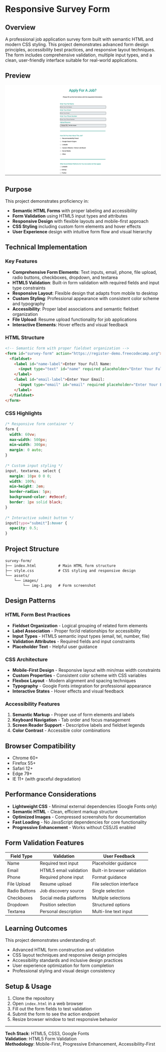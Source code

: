 # Responsive Survey Form

## Overview

A professional job application survey form built with semantic HTML and modern CSS styling. This project demonstrates advanced form design principles, accessibility best practices, and responsive layout techniques. The form includes comprehensive validation, multiple input types, and a clean, user-friendly interface suitable for real-world applications.

## Preview

![Survey Form Screenshot](assets/images/img-1.png)

## Purpose

This project demonstrates proficiency in:
- **Semantic HTML Forms** with proper labeling and accessibility
- **Form Validation** using HTML5 input types and attributes
- **Responsive Design** with flexible layouts and mobile-first approach
- **CSS Styling** including custom form elements and hover effects
- **User Experience** design with intuitive form flow and visual hierarchy

## Technical Implementation

### Key Features

- **Comprehensive Form Elements**: Text inputs, email, phone, file upload, radio buttons, checkboxes, dropdown, and textarea
- **HTML5 Validation**: Built-in form validation with required fields and input type constraints
- **Responsive Layout**: Flexible design that adapts from mobile to desktop
- **Custom Styling**: Professional appearance with consistent color scheme and typography
- **Accessibility**: Proper label associations and semantic fieldset organization
- **File Upload**: Resume upload functionality for job applications
- **Interactive Elements**: Hover effects and visual feedback

### HTML Structure

```html
<!-- Semantic form with proper fieldset organization -->
<form id="survey-form" action="https://register-demo.freecodecamp.org">
  <fieldset>
    <label id="name-label">Enter Your Full Name: 
      <input type="text" id="name" required placeholder="Enter Your Full Name" />
    </label>
    <label id="email-label">Enter Your Email: 
      <input type="email" id="email" required placeholder="Enter Your Email" />
    </label>
  </fieldset>
</form>
```

### CSS Highlights

```css
/* Responsive form container */
form {
  width: 60vw;
  max-width: 500px;
  min-width: 300px;
  margin: 0 auto;
}

/* Custom input styling */
input, textarea, select {
  margin: 10px 0 0 0;
  width: 100%;
  min-height: 2em;
  border-radius: 5px;
  background-color: #e9ecef;
  border: 1px solid black;
}

/* Interactive submit button */
input[type="submit"]:hover {
  opacity: 0.5;
}
```

## Project Structure

```
survey-form/
├── index.html          # Main HTML form structure
├── style.css           # CSS styling and responsive design
└── assets/
    └── images/
        └── img-1.png   # Form screenshot
```

## Design Patterns

### HTML Form Best Practices
- **Fieldset Organization** - Logical grouping of related form elements
- **Label Association** - Proper for/id relationships for accessibility
- **Input Types** - HTML5 semantic input types (email, tel, number, file)
- **Validation Attributes** - Required fields and input constraints
- **Placeholder Text** - Helpful user guidance

### CSS Architecture
- **Mobile-First Design** - Responsive layout with min/max width constraints
- **Custom Properties** - Consistent color scheme with CSS variables
- **Flexbox Layout** - Modern alignment and spacing techniques
- **Typography** - Google Fonts integration for professional appearance
- **Interactive States** - Hover effects and visual feedback

### Accessibility Features
1. **Semantic Markup** - Proper use of form elements and labels
2. **Keyboard Navigation** - Tab order and focus management
3. **Screen Reader Support** - Descriptive labels and fieldset legends
4. **Color Contrast** - Accessible color combinations

## Browser Compatibility

- Chrome 60+
- Firefox 55+
- Safari 12+
- Edge 79+
- IE 11+ (with graceful degradation)

## Performance Considerations

- **Lightweight CSS** - Minimal external dependencies (Google Fonts only)
- **Semantic HTML** - Clean, efficient markup structure
- **Optimized Images** - Compressed screenshots for documentation
- **Fast Loading** - No JavaScript dependencies for core functionality
- **Progressive Enhancement** - Works without CSS/JS enabled

## Form Validation Features

| Field Type | Validation | User Feedback |
|------------|------------|---------------|
| Name | Required text input | Placeholder guidance |
| Email | HTML5 email validation | Built-in browser validation |
| Phone | Required phone input | Format guidance |
| File Upload | Resume upload | File selection interface |
| Radio Buttons | Job discovery source | Single selection |
| Checkboxes | Social media platforms | Multiple selections |
| Dropdown | Position selection | Structured options |
| Textarea | Personal description | Multi-line text input |

## Learning Outcomes

This project demonstrates understanding of:
- Advanced HTML form construction and validation
- CSS layout techniques and responsive design principles
- Accessibility standards and inclusive design practices
- User experience optimization for form completion
- Professional styling and visual design consistency

## Setup & Usage

1. Clone the repository
2. Open `index.html` in a web browser
3. Fill out the form fields to test validation
4. Submit the form to see the action endpoint
5. Resize browser window to test responsive behavior

---

**Tech Stack**: HTML5, CSS3, Google Fonts  
**Validation**: HTML5 Form Validation  
**Methodology**: Mobile-First, Progressive Enhancement, Accessibility-First
